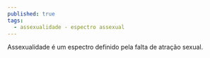 ```yaml
---
published: true
tags:
  - assexualidade - espectro assexual
---
```


Assexualidade é um espectro definido pela falta de atração sexual.

